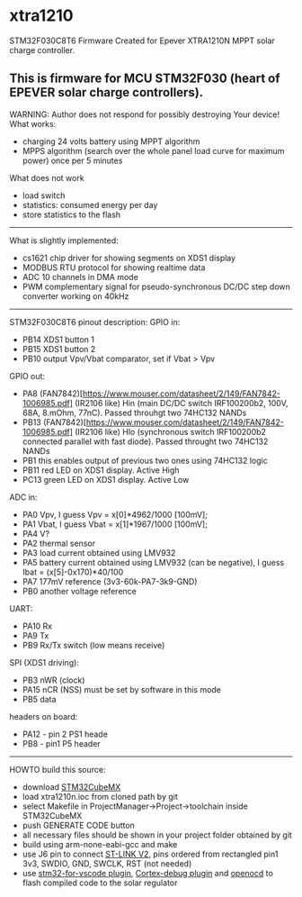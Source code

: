 # xtra1210
STM32F030C8T6 Firmware Created for Epever XTRA1210N MPPT solar charge controller.

This is firmware for MCU STM32F030 (heart of EPEVER solar charge controllers).
---
WARNING: Author does not respond for possibly destroying Your device!
What works:
- charging 24 volts battery using MPPT algorithm
- MPPS algorithm (search over the whole panel load curve for maximum power) once per 5 minutes

What does not work
- load switch
- statistics: consumed energy per day
- store statistics to the flash
---
What is slightly implemented:
- cs1621 chip driver for showing segments on XDS1 display
- MODBUS RTU protocol for showing realtime data
- ADC 10 channels in DMA mode
- PWM complementary signal for pseudo-synchronous DC/DC step down converter working on 40kHz

---
STM32F030C8T6 pinout description:
GPIO in:
- PB14 XDS1 button 1
- PB15 XDS1 button 2
- PB10 output Vpv/Vbat comparator, set if Vbat > Vpv

GPIO out:
- PA8  (FAN7842)[https://www.mouser.com/datasheet/2/149/FAN7842-1006985.pdf] (IR2106 like) Hin (main DC/DC switch IRF100200b2, 100V, 68A, 8.mOhm, 77nC). Passed throuhgt two 74HC132 NANDs
- PB13 (FAN7842)[https://www.mouser.com/datasheet/2/149/FAN7842-1006985.pdf] (IR2106 like) Hlo (synchronous switch IRF100200b2 connected parallel with fast diode). Passed throught two 74HC132 NANDs
- PB1 this enables output of previous two ones using 74HC132 logic
- PB11 red LED on XDS1 display. Active High
- PC13 green LED on XDS1 display. Active Low

ADC in:
- PA0 Vpv, I guess  Vpv = x[0]*4962/1000 [100mV];
- PA1 Vbat, I guess  Vbat = x[1]*1967/1000 [100mV];
- PA4 V?
- PA2 thermal sensor
- PA3 load current obtained using LMV932
- PA5 battery current obtained using LMV932 (can be negative), I guess Ibat = (x[5]-0x170)*40/100
- PA7 177mV reference (3v3-60k-PA7-3k9-GND)
- PB0 another voltage reference

UART:
- PA10 Rx
- PA9 Tx
- PB9 Rx/Tx switch (low means receive) 

SPI (XDS1 driving):
- PB3  nWR (clock)
- PA15 nCR (NSS) must be set by software in this mode
- PB5  data

headers on board:
- PA12 - pin 2 PS1 heade
- PB8 - pin1 P5 header
----
HOWTO build this source:
- download [STM32CubeMX](https://www.st.com/en/development-tools/stm32cubemx.html)
- load xtra1210n.ioc from cloned path by git
- select Makefile in ProjectManager->Project->toolchain inside STM32CubeMX
- push GENERATE CODE button
- all necessary files should be shown in your project folder obtained by git 
- build using arm-none-eabi-gcc and make
- use J6 pin to connect [ST-LINK V2](https://www.aliexpress.com/item/1766455290.html), pins ordered from rectangled pin1 3v3, SWDIO, GND, SWCLK, RST (not needed)
- use [stm32-for-vscode plugin](https://marketplace.visualstudio.com/items?itemName=bmd.stm32-for-vscode), [Cortex-debug plugin](https://marketplace.visualstudio.com/items?itemName=marus25.cortex-debug) and  [openocd](http://openocd.org/) to flash compiled code to the solar regulator


